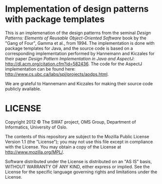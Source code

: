 Implementation of design patterns with package templates
========================================================

This is an implemenation of the design patterns from the seminal *Design Patterns: Elements of Reusable 
Object-Oriented Software* book by the "Gang of Four", Gamma et al., from 1994. The implementation is
done with package templates for Java, and the source code is based on a corresponding implementation
performed by Hannemann and Kiczales for their paper *Design Pattern Implementation in Java and AspectJ*:
http://dl.acm.org/citation.cfm?id=582436. The code for the AspectJ implementation can be found here:
http://www.cs.ubc.ca/labs/spl/projects/aodps.html. 

We are grateful to Hannemann and Kiczales for making their source code publicly available.


LICENSE
=======

Copyright 2012 © The SWAT project, OMS Group, Department of Informatics, 
University of Oslo.

The contents of this repository are subject to the Mozilla Public License
Version 1.1 (the "License"); you may not use this file except in
compliance with the License. You may obtain a copy of the License at
http://www.mozilla.org/MPL/.

Software distributed under the License is distributed on an "AS IS" basis,
WITHOUT WARRANTY OF ANY KIND, either express or implied. See the License
for the specific language governing rights and limitations under the
License.
